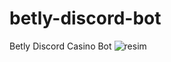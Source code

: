 # betly-discord-bot
 Betly Discord Casino Bot
![resim](https://github.com/AenR/betly-discord-bot/assets/40569269/8f38fd32-2d57-4b90-a11b-a4d52f9cf270)

